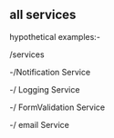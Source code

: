 ## all services 

hypothetical examples:-

/services

   -/Notification Service

   -/ Logging Service

   -/ FormValidation Service
   
   -/ email Service
